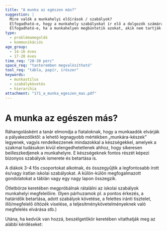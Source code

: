 ```yaml
---
title: "A munka az egészen más?"
suggestion: | 
  Mire valók a munkahelyi előírások / szabályok?
  Elfogadható-e, hogy a munkahely szabályokat ír elő a dolgozók számára? 
  Elfogadható-e, ha a munkahelyen megbüntetik azokat, akik nem tartják be az előírásokat?
type:
  - problémamegoldó
  - kommunikációs
age_group:
  - 14-16 éves
  - 17-20 éves
time_req: "20-30 perc"
space_req: "tanteremben megvalósítható"
tool_req: "tábla, papír, írószer"
keywords: 
  - munkastílus
  - szabálykövetés
  - hierarchia
attachment: "171_a_munka_egeszen_mas.pdf"
---
```


# A munka az egészen más?

Ráhangolásként a tanár elmondja a fiataloknak, hogy a munkaadók elvárják a pályakezdőktől: a lehető legnagyobb mértékben „munkára-készek” legyenek, vagyis rendelkezzenek mindazokkal a készségekkel, amelyek a szakmai tudásukon kívül elengedhetetlenek ahhoz, hogy sikeresen beilleszkedjenek a munkahelyre. E készségeknek fontos részét képezi bizonyos szabályok ismerete és betartása is.

A diákok 3-4 fős csoportokat alkotnak, és összegyűjtik a legfontosabb írott és/vagy íratlan iskolai szabályokat. A külön-külön megfogalmazott gondolatokat a táblán vagy egy nagy lapon összegzik.

Ötletbörze keretében megpróbálnak rátalálni az iskolai szabályok munkahelyi megfelelőire. (Ilyen párhuzamok pl. a pontos érkezés, a határidők betartása, adott szabályok követése, a felettes iránti tisztelet, illő/megfelelő öltözék viselése, a teljesítménykövetelményeknek való megfelelés elvárása stb.)

Utána, ha kedvük van hozzá, beszélgetőkör keretében vitathatják meg az alábbi kérdéseket:
  
  
